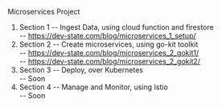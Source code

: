 Microservices Project  

1. Section 1 -- Ingest Data, using cloud function and firestore  
             -- https://dev-state.com/blog/microservices_1_setup/
2. Section 2 -- Create microservices, using go-kit toolkit  
             -- https://dev-state.com/blog/microservices_2_gokit1/  
             -- https://dev-state.com/blog/microservices_2_gokit2/   
3. Section 3 -- Deploy, over Kubernetes  
             -- Soon
4. Section 4 -- Manage and Monitor, using Istio  
             -- Soon   
